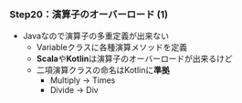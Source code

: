 ### Step20：演算子のオーバーロード (1)

- Javaなので演算子の多重定義が出来ない
  - Variableクラスに各種演算メソッドを定義
  - **Scala**や**Kotlin**は演算子のオーバーロードが出来るけど
  - 二項演算クラスの命名はKotlinに**準拠**
    - Multiply → Times
    - Divide → Div
